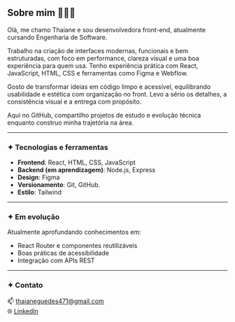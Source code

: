 ## Sobre mim 👩🏻‍💻

Olá, me chamo Thaiane e sou desenvolvedora front-end, atualmente cursando Engenharia de Software.

Trabalho na criação de interfaces modernas, funcionais e bem estruturadas, com foco em performance, clareza visual e uma boa experiência para quem usa. Tenho experiência prática com React, JavaScript, HTML, CSS e ferramentas como Figma e Webflow.

Gosto de transformar ideias em código limpo e acessível, equilibrando usabilidade e estética com organização no front. Levo a sério os detalhes, a consistência visual e a entrega com propósito.

Aqui no GitHub, compartilho projetos de estudo e evolução técnica enquanto construo minha trajetória na área.

---

### ✦ Tecnologias e ferramentas

- **Frontend**: React, HTML, CSS, JavaScript
- **Backend (em aprendizagem)**: Node.js, Express
- **Design**: Figma
- **Versionamento**: Git, GitHub.
- **Estilo**: Tailwind
  
---

### ✦ Em evolução

Atualmente aprofundando conhecimentos em:
- React Router e componentes reutilizáveis
- Boas práticas de acessibilidade
- Integração com APIs REST

---

### ✦ Contato

📫 thaianeguedes471@gmail.com  
🌐 [LinkedIn](https://www.linkedin.com/in/thaianeguedes/)
